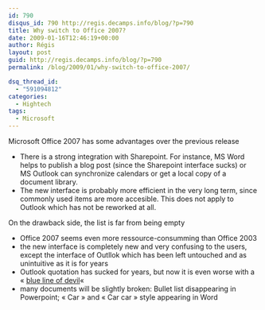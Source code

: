 ```yaml
---
id: 790
disqus_id: 790 http://regis.decamps.info/blog/?p=790
title: Why switch to Office 2007?
date: 2009-01-16T12:46:19+00:00
author: Régis
layout: post
guid: http://regis.decamps.info/blog/?p=790
permalink: /blog/2009/01/why-switch-to-office-2007/

dsq_thread_id:
  - "591094812"
categories:
  - Hightech
tags:
  - Microsoft
---
```

Microsoft Office 2007 has some advantages over the previous release

  * There is a strong integration with Sharepoint. For instance, MS Word helps to publish a blog post (since the Sharepoint interface sucks) or MS Outlook can synchronize calendars or get a local copy of a document library.
  * The new interface is probably more efficient in the very long term, since commonly used items are more accesible. This does not apply to Outlook which has not be reworked at all.

On the drawback side, the list is far from being empty

  * Office 2007 seems even more ressource-consumming than Office 2003
  * the new interface is completely new and very confusing to the users, except the interface of Outllok which has been left untouched and as unintuitive as it is for years
  * Outlook quotation has sucked for years, but now it is even worse with a « [blue line of devil](http://blog.loftninjas.org/2008/08/14/making-outlook-2007-quote-responsibly/)« 
  * many documents will be slightly broken: Bullet list disappearing in Powerpoint; « Car » and « Car car » style appearing in Word
